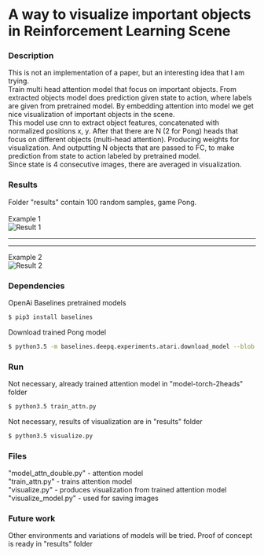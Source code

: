 # A way to visualize important objects in Reinforcement Learning Scene

### Description
This is not an implementation of a paper, but an interesting idea that I am trying. <br />
Train multi head attention model that focus on important objects. From extracted objects model does prediction given state to action, where labels are given from pretrained model. By embedding attention into model we get nice visualization of important objects in the scene. <br />
This model use cnn to extract object features, concatenated with normalized positions x, y. After that there are N (2 for Pong) heads that focus on different objects (multi-head attention). Producing weights for visualization. And outputting N objects that are passed to FC, to make prediction from state to action labeled by pretrained model. <br />
Since state is 4 consecutive images, there are averaged in visualization.

### Results
Folder "results" contain 100 random samples, game Pong. <br /> <br />
Example 1 <br />
![Result 1](results/attention9.png?raw=true "multi head attention")

---------
---------

Example 2 <br />
![Result 2](results/attention10.png?raw=true "multi head attention")

### Dependencies
OpenAi Baselines pretrained models
```sh
$ pip3 install baselines
```
Download trained Pong model
```sh
$ python3.5 -m baselines.deepq.experiments.atari.download_model --blob model-atari-duel-pong-1 --model-dir ./model-atari-duel-pong-1
```

### Run
Not necessary, already trained attention model in "model-torch-2heads" folder
```sh
$ python3.5 train_attn.py
```
Not necessary, results of visualization are in "results" folder
```sh
$ python3.5 visualize.py
```

### Files
"model_attn_double.py" - attention model <br />
"train_attn.py" - trains attention model <br />
"visualize.py" - produces visualization from trained attention model <br />
"visualize_model.py" - used for saving images <br />

### Future work
Other environments and variations of models will be tried. Proof of concept is ready in "results" folder